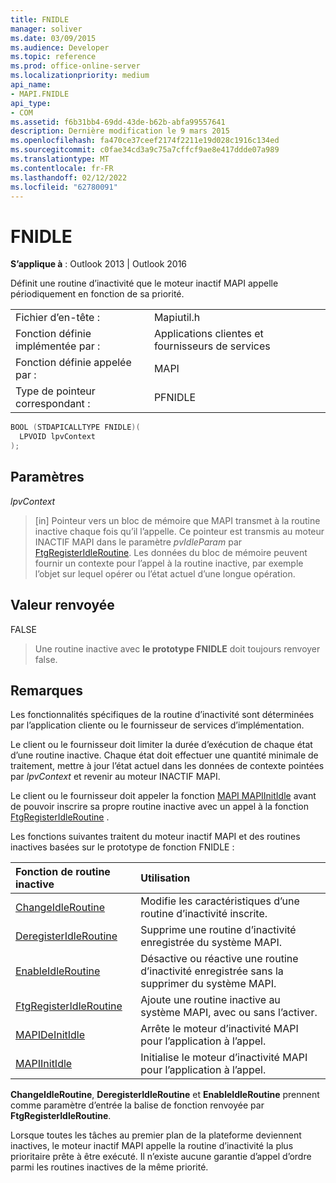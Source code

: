 ```yaml
---
title: FNIDLE
manager: soliver
ms.date: 03/09/2015
ms.audience: Developer
ms.topic: reference
ms.prod: office-online-server
ms.localizationpriority: medium
api_name:
- MAPI.FNIDLE
api_type:
- COM
ms.assetid: f6b31bb4-69dd-43de-b62b-abfa99557641
description: Dernière modification le 9 mars 2015
ms.openlocfilehash: fa470ce37ceef2174f2211e19d028c1916c134ed
ms.sourcegitcommit: c0fae34cd3a9c75a7cffcf9ae8e417ddde07a989
ms.translationtype: MT
ms.contentlocale: fr-FR
ms.lasthandoff: 02/12/2022
ms.locfileid: "62780091"
---
```

# <a name="fnidle"></a>FNIDLE
 
**S’applique à** : Outlook 2013 | Outlook 2016 
  
Définit une routine d’inactivité que le moteur inactif MAPI appelle périodiquement en fonction de sa priorité. 
  
|||
|:-----|:-----|
|Fichier d’en-tête :  <br/> |Mapiutil.h  <br/> |
|Fonction définie implémentée par :  <br/> |Applications clientes et fournisseurs de services  <br/> |
|Fonction définie appelée par :  <br/> |MAPI  <br/> |
|Type de pointeur correspondant :  <br/> |PFNIDLE  <br/> |
   
```cpp
BOOL (STDAPICALLTYPE FNIDLE)(
  LPVOID lpvContext
);
```

## <a name="parameters"></a>Paramètres

 _lpvContext_
  
> [in] Pointeur vers un bloc de mémoire que MAPI transmet à la routine inactive chaque fois qu’il l’appelle. Ce pointeur est transmis au moteur INACTIF MAPI dans le paramètre _pvIdleParam_ par [FtgRegisterIdleRoutine](ftgregisteridleroutine.md). Les données du bloc de mémoire peuvent fournir un contexte pour l’appel à la routine inactive, par exemple l’objet sur lequel opérer ou l’état actuel d’une longue opération.
    
## <a name="return-value"></a>Valeur renvoyée

FALSE 
  
> Une routine inactive avec **le prototype FNIDLE** doit toujours renvoyer false. 
    
## <a name="remarks"></a>Remarques

Les fonctionnalités spécifiques de la routine d’inactivité sont déterminées par l’application cliente ou le fournisseur de services d’implémentation. 
  
Le client ou le fournisseur doit limiter la durée d’exécution de chaque état d’une routine inactive. Chaque état doit effectuer une quantité minimale de traitement, mettre à jour l’état actuel dans les données de contexte pointées par  _lpvContext_ et revenir au moteur INACTIF MAPI. 
  
Le client ou le fournisseur doit appeler la fonction [MAPI MAPIInitIdle](mapiinitidle.md) avant de pouvoir inscrire sa propre routine inactive avec un appel à la fonction [FtgRegisterIdleRoutine](ftgregisteridleroutine.md) . 
  
Les fonctions suivantes traitent du moteur inactif MAPI et des routines inactives basées sur le prototype de fonction FNIDLE : 
  
|**Fonction de routine inactive**|**Utilisation**|
|:-----|:-----|
|[ChangeIdleRoutine](changeidleroutine.md) <br/> |Modifie les caractéristiques d’une routine d’inactivité inscrite. |
|[DeregisterIdleRoutine](deregisteridleroutine.md) <br/> |Supprime une routine d’inactivité enregistrée du système MAPI. |
|[EnableIdleRoutine](enableidleroutine.md) <br/> |Désactive ou réactive une routine d’inactivité enregistrée sans la supprimer du système MAPI. |
|[FtgRegisterIdleRoutine](ftgregisteridleroutine.md) <br/> |Ajoute une routine inactive au système MAPI, avec ou sans l’activer. |
|[MAPIDeInitIdle](mapideinitidle.md) <br/> |Arrête le moteur d’inactivité MAPI pour l’application à l’appel. |
|[MAPIInitIdle](mapiinitidle.md) <br/> |Initialise le moteur d’inactivité MAPI pour l’application à l’appel. |
   
**ChangeIdleRoutine**, **DeregisterIdleRoutine** et **EnableIdleRoutine** prennent comme paramètre d’entrée la balise de fonction renvoyée par **FtgRegisterIdleRoutine**. 
  
Lorsque toutes les tâches au premier plan de la plateforme deviennent inactives, le moteur inactif MAPI appelle la routine d’inactivité la plus prioritaire prête à être exécuté. Il n’existe aucune garantie d’appel d’ordre parmi les routines inactives de la même priorité. 
  

